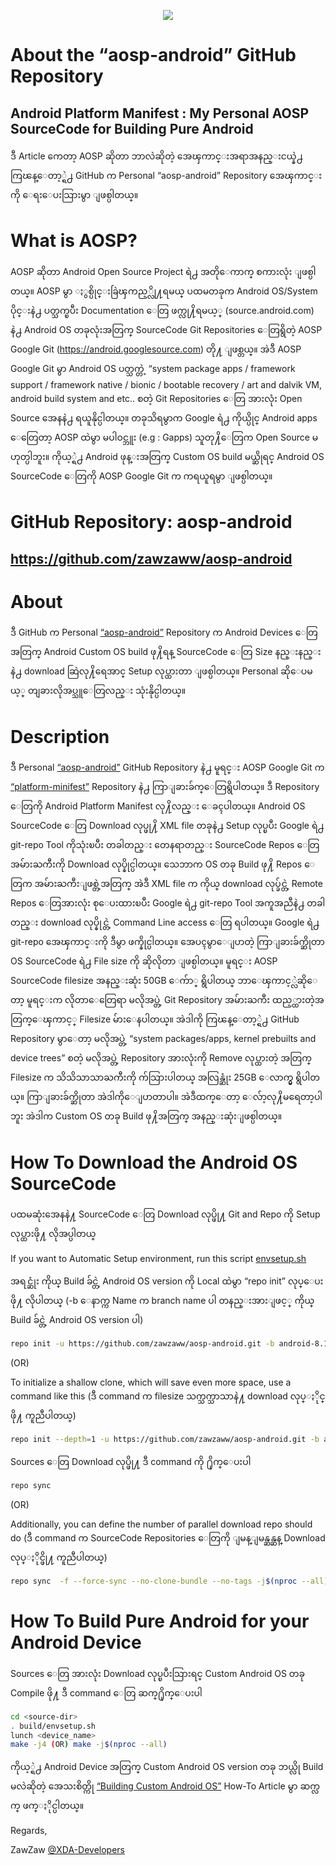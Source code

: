<p align="center"> 
  <img src="https://cdn-images-1.medium.com/max/800/1*8n61mSsv8cH32HmWU5G2Bw.png" /> 
</p>

# About the “aosp-android” GitHub Repository
## Android Platform Manifest : My Personal AOSP SourceCode for Building Pure Android

ဒီ Article ကေတာ့ AOSP ဆိုတာ ဘာလဲဆိုတဲ့ အေၾကာင္းအရာအနည္းငယ္နဲ႕ ကြၽန္ေတာ့္ရဲ႕ GitHub က Personal “aosp-android” Repository အေၾကာင္းကို ေရးေပးသြားမွာ ျဖစ္ပါတယ္။

# What is AOSP?
AOSP ဆိုတာ Android Open Source Project ရဲ႕ အတိုေကာက္ စကားလုံး ျဖစ္ပါတယ္။ AOSP မွာ ႏွစ္ပိုင္းခြဲၾကည့္လို႔ရမယ္ ပထမတခုက Android OS/System ပိုင္းနဲ႕ ပတ္သက္ၿပီး Documentation ေတြ ဖက္လု႔ိရမယ့္ (source.android.com) နဲ႕ Android OS တခုလုံးအတြက္ SourceCode Git Repositories ေတြရွိတဲ့ AOSP Google Git (https://android.googlesource.com) တို႔ ျဖစ္တယ္။ အဲဒီ AOSP Google Git မွာ Android OS ပတ္သက္တဲ့ “system package apps / framework support / framework native / bionic / bootable recovery / art and dalvik VM, android build system and etc.. စတဲ့ Git Repositories ေတြ အားလုံး Open Source အေနနဲ႕ ရယူနိုင္ပါတယ္။ တခုသိရမွာက Google ရဲ႕ ကိုယ္ပိုင္ Android apps ေတြေတာ့ AOSP ထဲမွာ မပါဝင္ဘူး (e.g : Gapps) သူတု႔ိေတြက Open Source မဟုတ္ပါဘူး။ ကိုယ့္ရဲ႕ Android ဖုန္းအတြက္ Custom OS build မယ္ဆိုရင္ Android OS SourceCode ေတြကို AOSP Google Git က ကရယူရမွာ ျဖစ္ပါတယ္။

# GitHub Repository: aosp-android
## https://github.com/zawzaww/aosp-android

# About
ဒီ GitHub က Personal [“aosp-android”](https://github.com/zawzaww/aosp-android) Repository က Android Devices ေတြအတြက္ Android Custom OS build ဖု႔ိရန္ SourceCode ေတြ Size နည္းနည္းနဲ႕ download ဆြဲလု႔ိရေအာင္ Setup လုပ္ထားတာ ျဖစ္ပါတယ္။ Personal ဆိုေပမယ့္ တျခားလိုအပ္သူေတြလည္း သုံးနိုင္ပါတယ္။

# Description
ဒီ Personal [“aosp-android”](https://github.com/zawzaww/aosp-android) GitHub Repository နဲ႕ မူရင္း AOSP Google Git က [“platform-minifest”](https://android.googlesource.com/platform/manifest) Repository နဲ႕ ကြာျခားခ်က္ေတြရွိပါတယ္။ ဒီ Repository ေတြကို Android Platform Manifest လု႔ိလည္း ေခၚပါတယ္။ Android OS SourceCode ေတြ Download လုပ္ဖု႔ိ XML file တခုနဲ႕ Setup လုပ္ၿပီး Google ရဲ႕ git-repo Tool ကိုသုံးၿပီး တခါတည္း တေနရာတည္း SourceCode Repos ေတြ အမ်ားႀကီးကို Download လုပ္နိုင္ပါတယ္။ သေဘာက OS တခု Build ဖု႔ိ Repos ေတြက အမ်ားႀကီးျဖစ္တဲ့အတြက္ အဲဒီ XML file က ကိုယ္ download လုပ္ခ်င္တဲ့ Remote Repos ေတြအားလုံး စုေပးထားၿပီး Google ရဲ႕ git-repo Tool အကူအညီနဲ႕ တခါတည္း download လုပ္နိုင္တဲ့ Command Line access ေတြ ရပါတယ္။ Google ရဲ႕ git-repo အေၾကာင္းကို ဒီမွာ ဖက္နိုင္ပါတယ္။ အေပၚမွာေျပာတဲ့ ကြာျခားခ်က္ဆိုတာ OS SourceCode ရဲ႕ File size ကို ဆိုလိုတာ ျဖစ္ပါတယ္။ မူရင္း AOSP SourceCode filesize အနည္းဆုံး 50GB ေက်ာ္ ရွိပါတယ္ ဘာေၾကာင့္လဲဆိုေတာ့ မူရင္းက လိုတာေတြေရာ မလိုအပ္တဲ့ Git Repository အမ်ားႀကီး ထည့္ထားတဲ့အတြက္ေၾကာင့္ Filesize မ်ားေနပါတယ္။ အဲဒါကို ကြၽန္ေတာ့္ရဲ႕ GitHub Repository မွာေတာ့ မလိုအပ္တဲ့ “system packages/apps, kernel prebuilts and device trees” စတဲ့ မလိုအပ္တဲ့ Repository အားလုံးကို Remove လုပ္ထားတဲ့ အတြက္ Filesize က သိသိသာသာႀကီးကို က်သြားပါတယ္ အလြန္ဆုံး 25GB ေလာက္မွ ရွိပါတယ္။ ကြာျခားခ်က္ဆိုတာ အဲဒါကိုေျပာတာပါ။ အဲဒီထက္ေတာ့ ေလ်ာ့လု႔ိမရေတာ့ပါဘူး အဲဒါက Custom OS တခု Build ဖု႔ိအတြက္ အနည္းဆုံးျဖစ္ပါတယ္။

# How To Download the Android OS SourceCode
ပထမဆုံးအေနနဲ႔ SourceCode ေတြ Download လုပ္ဖို႔ Git and Repo ကို Setup လုပ္ထားဖို႔ လိုအပ္ပါတယ္

If you want to Automatic Setup environment, run this script [envsetup.sh](https://github.com/zawzaww/aosp-android/blob/android-8.1.0/envsetup/envsetup.sh)

အရင္ဆုံး ကိုယ္ Build ခ်င္တဲ့ Android OS version ကို Local ထဲမွာ “repo init” လုပ္ေပးဖို႔ လိုပါတယ္ (-b ေနာက္က Name က branch name ပါ တနည္းအားျဖင့္ ကိုယ္ Build ခ်င္တဲ့ Android OS version ပါ)

```bash
repo init -u https://github.com/zawzaww/aosp-android.git -b android-8.1.0
```

(OR)

To initialize a shallow clone, which will save even more space, use a command like this (ဒီ command က filesize သက္သက္သာသာနဲ႔ download လုပ္ႏိုင္ဖို႔ ကူညီပါတယ္)

```bash
repo init --depth=1 -u https://github.com/zawzaww/aosp-android.git -b android-8.1.0
```

Sources ေတြ Download လုပ္ဖို႔ ဒီ command ကို ႐ိုက္ေပးပါ

```bash
repo sync
```

(OR)

Additionally, you can define the number of parallel download repo should do (ဒီ command က SourceCode Repositories ေတြကို ျမန္ျမန္ဆန္ဆန္ Download လုပ္ႏိုင္ဖို႔ ကူညီပါတယ္)

```bash
repo sync  -f --force-sync --no-clone-bundle --no-tags -j$(nproc --all)
```

# How To Build Pure Android for your Android Device
Sources ေတြ အားလုံး Download လုပ္ၿပီးသြားရင္ Custom Android OS တခု Compile ဖို႔ ဒီ command ေတြ ဆက္႐ိုက္ေပးပါ

```bash
cd <source-dir>
. build/envsetup.sh
lunch <device_name>
make -j4 (OR) make -j$(nproc --all)
```

ကိုယ့္ရဲ႕ Android Device အတြက္ Custom Android OS version တခု ဘယ္လို Build မလဲဆိုတဲ့ အေသးစိတ္ကို [“Building Custom Android OS”](https://medium.com/zawzaww/how-to-build-custom-android-os-for-android-devices-cf4bba4bb3a5) How-To Article မွာ ဆက္လက္ ဖက္ႏိုင္ပါတယ္။


Regards,

ZawZaw [@XDA-Developers](https://forum.xda-developers.com/member.php?u=7581611)

